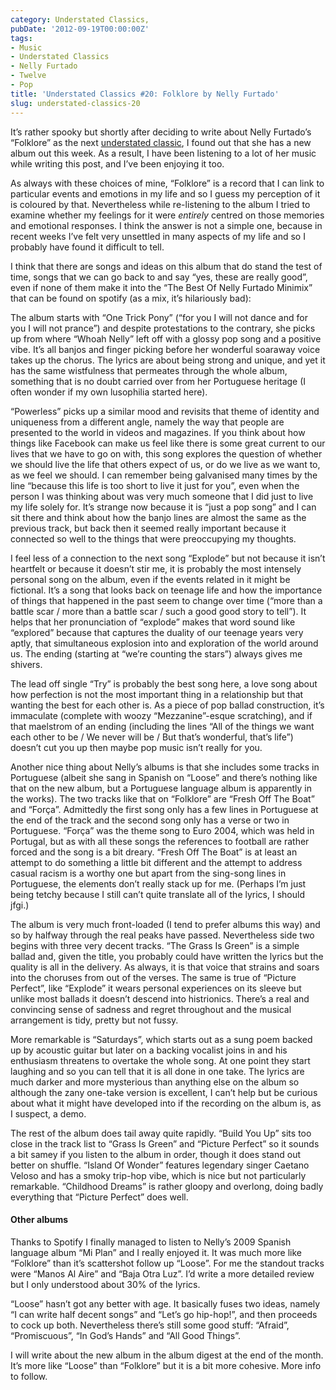 ```yaml
---
category: Understated Classics,
pubDate: '2012-09-19T00:00:00Z'
tags:
- Music
- Understated Classics
- Nelly Furtado
- Twelve
- Pop
title: 'Understated Classics #20: Folklore by Nelly Furtado'
slug: understated-classics-20
---
```

It’s rather spooky but shortly after deciding to write about Nelly Furtado’s “Folklore” as the next [understated classic](understated-classics), I found out that she has a new album out this week. As a result, I have been listening to a lot of her music while writing this post, and I’ve been enjoying it too.

As always with these choices of mine, “Folklore” is a record that I can link to particular events and emotions in my life and so I guess my perception of it is coloured by that. Nevertheless while re-listening to the album I tried to examine whether my feelings for it were _entirely_ centred on those memories and emotional responses. I think the answer is not a simple one, because in recent weeks I’ve felt very unsettled in many aspects of my life and so I probably have found it difficult to tell.

I think that there are songs and ideas on this album that do stand the test of time, songs that we can go back to and say “yes, these are really good”, even if none of them make it into the “The Best Of Nelly Furtado Minimix” that can be found on spotify (as a mix, it’s hilariously bad):

The album starts with “One Trick Pony” (“for you I will not dance and for you I will not prance”) and despite protestations to the contrary, she picks up from where “Whoah Nelly” left off with a glossy pop song and a positive vibe. It’s all banjos and finger picking before her wonderful soaraway voice takes up the chorus. The lyrics are about being strong and unique, and yet it has the same wistfulness that permeates through the whole album, something that is no doubt carried over from her Portuguese heritage (I often wonder if my own lusophilia started here).

“Powerless” picks up a similar mood and revisits that theme of identity and uniqueness from a different angle, namely the way that people are presented to the world in videos and magazines. If you think about how things like Facebook can make us feel like there is some great current to our lives that we have to go on with, this song explores the question of whether we should live the life that others expect of us, or do we live as we want to, as we feel we should. I can remember being galvanised many times by the line “because this life is too short to live it just for you”, even when the person I was thinking about was very much someone that I did just to live my life solely for. It’s strange now because it is “just a pop song” and I can sit there and think about how the banjo lines are almost the same as the previous track, but back then it seemed really important because it connected so well to the things that were preoccupying my thoughts.

I feel less of a connection to the next song “Explode” but not because it isn’t heartfelt or because it doesn’t stir me, it is probably the most intensely personal song on the album, even if the events related in it might be fictional. It’s a song that looks back on teenage life and how the importance of things that happened in the past seem to change over time (“more than a battle scar / more than a battle scar / such a good good story to tell”). It helps that her pronunciation of “explode” makes that word sound like “explored” because that captures the duality of our teenage years very aptly, that simultaneous explosion into and exploration of the world around us. The ending (starting at “we’re counting the stars”) always gives me shivers.

The lead off single “Try” is probably the best song here, a love song about how perfection is not the most important thing in a relationship but that wanting the best for each other is. As a piece of pop ballad construction, it’s immaculate (complete with woozy “Mezzanine”-esque scratching), and if that maelstrom of an ending (including the lines “All of the things we want each other to be / We never will be / But that’s wonderful, that’s life”) doesn’t cut you up then maybe pop music isn’t really for you.

Another nice thing about Nelly’s albums is that she includes some tracks in Portuguese (albeit she sang in Spanish on “Loose” and there’s nothing like that on the new album, but a Portuguese language album is apparently in the works). The two tracks like that on “Folklore” are “Fresh Off The Boat” and “Força”. Admittedly the first song only has a few lines in Portuguese at the end of the track and the second song only has a verse or two in Portuguese. “Força” was the theme song to Euro 2004, which was held in Portugal, but as with all these songs the references to football are rather forced and the song is a bit dreary. “Fresh Off The Boat” is at least an attempt to do something a little bit different and the attempt to address casual racism is a worthy one but apart from the sing-song lines in Portuguese, the elements don’t really stack up for me. (Perhaps I’m just being tetchy because I still can’t quite translate all of the lyrics, I should jfgi.)

The album is very much front-loaded (I tend to prefer albums this way) and so by halfway through the real peaks have passed. Nevertheless side two begins with three very decent tracks. “The Grass Is Green” is a simple ballad and, given the title, you probably could have written the lyrics but the quality is all in the delivery. As always, it is that voice that strains and soars into the choruses from out of the verses. The same is true of “Picture Perfect”, like “Explode” it wears personal experiences on its sleeve but unlike most ballads it doesn’t descend into histrionics. There’s a real and convincing sense of sadness and regret throughout and the musical arrangement is tidy, pretty but not fussy.

More remarkable is “Saturdays”, which starts out as a sung poem backed up by acoustic guitar but later on a backing vocalist joins in and his enthusiasm threatens to overtake the whole song. At one point they start laughing and so you can tell that it is all done in one take. The lyrics are much darker and more mysterious than anything else on the album so although the zany one-take version is excellent, I can’t help but be curious about what it might have developed into if the recording on the album is, as I suspect, a demo.

The rest of the album does tail away quite rapidly. “Build You Up” sits too close in the track list to “Grass Is Green” and “Picture Perfect” so it sounds a bit samey if you listen to the album in order, though it does stand out better on shuffle. “Island Of Wonder” features legendary singer Caetano Veloso and has a smoky trip-hop vibe, which is nice but not particularly remarkable. “Childhood Dreams” is rather gloopy and overlong, doing badly everything that “Picture Perfect” does well.

#### Other albums

Thanks to Spotify I finally managed to listen to Nelly’s 2009 Spanish language album “Mi Plan” and I really enjoyed it. It was much more like “Folklore” than it’s scattershot follow up “Loose”. For me the standout tracks were “Manos Al Aire” and “Baja Otra Luz”. I’d write a more detailed review but I only understood about 30% of the lyrics.

“Loose” hasn’t got any better with age. It basically fuses two ideas, namely “I can write half decent songs” and “Let’s go hip-hop!”, and then proceeds to cock up both. Nevertheless there’s still some good stuff: “Afraid”, “Promiscuous”, “In God’s Hands” and “All Good Things”.

I will write about the new album in the album digest at the end of the month. It’s more like “Loose” than “Folklore” but it is a bit more cohesive. More info to follow.